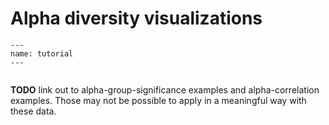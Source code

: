 # Alpha diversity visualizations

```{usage-scope}
---
name: tutorial
---
```

```{usage-selector}
```

**TODO** link out to alpha-group-significance examples and alpha-correlation
examples. Those may not be possible to apply in a meaningful way with these
data.
